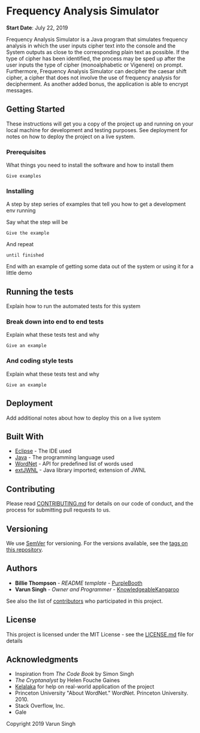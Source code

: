 # Frequency Analysis Simulator
**Start Date**: July 22, 2019

Frequency Analysis Simulator is a Java program that simulates frequency analysis in which the user inputs cipher text into the console and the System outputs as close to the corresponding plain text as possible. If the type of cipher has been identified, the process may be sped up after the user inputs the type of cipher (monoalphabetic or Vigenere) on prompt. Furthermore, Frequency Analysis Simulator can decipher the caesar shift cipher, a cipher that does not involve the use of frequency analysis for decipherment. As another added bonus, the application is able to encrypt messages.

## Getting Started

These instructions will get you a copy of the project up and running on your local machine for development and testing purposes. See deployment for notes on how to deploy the project on a live system.

### Prerequisites

What things you need to install the software and how to install them

```
Give examples
```

### Installing

A step by step series of examples that tell you how to get a development env running

Say what the step will be

```
Give the example
```

And repeat

```
until finished
```

End with an example of getting some data out of the system or using it for a little demo

## Running the tests

Explain how to run the automated tests for this system

### Break down into end to end tests

Explain what these tests test and why

```
Give an example
```

### And coding style tests

Explain what these tests test and why

```
Give an example
```

## Deployment

Add additional notes about how to deploy this on a live system

## Built With

* [Eclipse](https://www.eclipse.org/) - The IDE used
* [Java](https://www.java.com/en/) - The programming language used
* [WordNet](https://wordnet.princeton.edu/) - API for predefined list of words used
* [extJWNL](http://extjwnl.sourceforge.net/) - Java library imported; extension of JWNL

## Contributing

Please read [CONTRIBUTING.md](https://gist.github.com/PurpleBooth/b24679402957c63ec426) for details on our code of conduct, and the process for submitting pull requests to us.

## Versioning

We use [SemVer](http://semver.org/) for versioning. For the versions available, see the [tags on this repository](https://github.com/KnowledgeableKangaroo/Frequency-Analysis-Simulator/tags). 

## Authors

* **Billie Thompson** - *README template* - [PurpleBooth](https://github.com/PurpleBooth)
* **Varun Singh** - *Owner and Programmer* - [KnowledgeableKangaroo](https://github.com/KnowledgeableKangaroo)

See also the list of [contributors](https://github.com/KnowledgeableKangaroo/Frequency-Analysis-Simulator/contributors) who participated in this project.

## License

This project is licensed under the MIT License - see the [LICENSE.md](LICENSE.md) file for details

## Acknowledgments

* Inspiration from _The Code Book_ by Simon Singh
* _The Cryptanalyst_ by Helen Fouche Gaines
* [Kelalaka](https://crypto.stackexchange.com/users/18298/kelalaka) for help on real-world application of the project
* Princeton University "About WordNet." WordNet. Princeton University. 2010.
* Stack Overflow, Inc.
* Gale

Copyright 2019 Varun Singh

<script src = "../script.js"></script>

<script>
   createLinkElement('image/x-icon', 'shortcut icon', 'icon.ico');
</script>  

